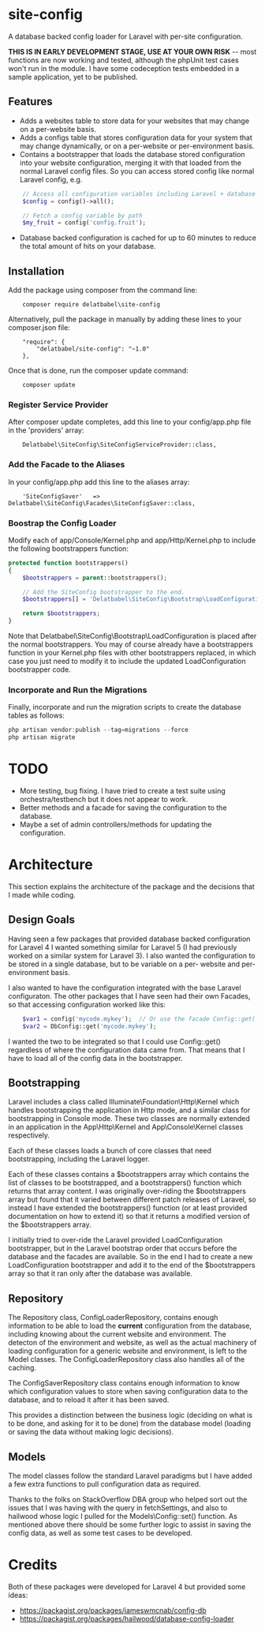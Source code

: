 # site-config

A database backed config loader for Laravel with per-site configuration.

**THIS IS IN EARLY DEVELOPMENT STAGE, USE AT YOUR OWN RISK** -- most functions are now
working and tested, although the phpUnit test cases won't run in the module.  I have some
codeception tests embedded in a sample application, yet to be published.

## Features

* Adds a websites table to store data for your websites that
  may change on a per-website basis.
* Adds a configs table that stores configuration data for your system that may
  change dynamically, or on a per-website or per-environment basis.
* Contains a bootstrapper that loads the database stored configuration into your
  website configuration, merging it with that loaded from the normal Laravel config
  files.  So you can access stored config like normal Laravel config, e.g.

```php
    // Access all configuration variables including Laravel + database stored configuration
    $config = config()->all();

    // Fetch a config variable by path
    $my_fruit = config('config.fruit');
```

* Database backed configuration is cached for up to 60 minutes to reduce the total amount
  of hits on your database.

## Installation

Add the package using composer from the command line:

```
    composer require delatbabel\site-config
```

Alternatively, pull the package in manually by adding these lines to your composer.json file:

```
    "require": {
        "delatbabel/site-config": "~1.0"
    },
```

Once that is done, run the composer update command:

```
    composer update
```

### Register Service Provider

After composer update completes, add this line to your config/app.php file in the 'providers' array:

```
    Delatbabel\SiteConfig\SiteConfigServiceProvider::class,
```

### Add the Facade to the Aliases

In your config/app.php add this line to the aliases array:

```
    'SiteConfigSaver'   => Delatbabel\SiteConfig\Facades\SiteConfigSaver::class,
```

### Boostrap the Config Loader

Modify each of app/Console/Kernel.php and app/Http/Kernel.php to include the following bootstrappers function:

```php
protected function bootstrappers()
{
    $bootstrappers = parent::bootstrappers();

    // Add the SiteConfig bootstrapper to the end.
    $bootstrappers[] = 'Delatbabel\SiteConfig\Bootstrap\LoadConfiguration';

    return $bootstrappers;
}
```

Note that Delatbabel\SiteConfig\Bootstrap\LoadConfiguration is placed after
the normal bootstrappers. You may of course already have a bootstrappers
function in your Kernel.php files with other bootstrappers replaced, in
which case you just need to modify it to include the updated LoadConfiguration
bootstrapper code.

### Incorporate and Run the Migrations

Finally, incorporate and run the migration scripts to create the database tables as follows:

```php
php artisan vendor:publish --tag=migrations --force
php artisan migrate
```

# TODO

* More testing, bug fixing.  I have tried to create a test suite using orchestra/testbench
  but it does not appear to work.
* Better methods and a facade for saving the configuration to the database.
* Maybe a set of admin controllers/methods for updating the configuration.

# Architecture

This section explains the architecture of the package and the decisions that I made while
coding.

## Design Goals

Having seen a few packages that provided database backed configuration for Laravel 4 I wanted
something similar for Laravel 5 (I had previously worked on a similar system for Laravel 3).
I also wanted the configuration to be stored in a single database, but to be variable on a per-
website and per-environment basis.

I also wanted to have the configuration integrated with the base Laravel configuraton.  The other
packages that I have seen had their own Facades, so that accessing configuration worked like this:

```php
    $var1 = config('mycode.mykey');  // Or use the facade Config::get('mycode.mykey');
    $var2 = DbConfig::get('mycode.mykey');
```

I wanted the two to be integrated so that I could use Config::get() regardless of where the
configuration data came from.  That means that I have to load all of the config data in the
bootstrapper.

## Bootstrapping

Laravel includes a class called Illuminate\Foundation\Http\Kernel which handles bootstrapping
the application in Http mode, and a similar class for bootstrapping in Console mode.  These two
classes are normally extended in an application in the App\Http\Kernel and App\Console\Kernel
classes respectively.

Each of these classes loads a bunch of core classes that need bootstrapping, including the
Laravel logger.

Each of these classes contains a $bootstrappers array which contains the list of classes to be
bootstrapped, and a bootstrappers() function which returns that array content. I was originally
over-riding the $bootstrappers array but found that it varied between different patch releases
of Laravel, so instead I have extended the bootstrappers() function (or at least provided documentation
on how to extend it) so that it returns a modified version of the $bootstrappers array.

I initially tried to over-ride the Laravel provided LoadConfiguration bootstrapper, but in the
Laravel bootstrap order that occurs before the database and the facades are available.  So in
the end I had to create a new LoadConfiguration bootstrapper and add it to the end of the $bootstrappers
array so that it ran only after the database was available.

## Repository

The Repository class, ConfigLoaderRepository, contains enough information to be able to load the
**current** configuration from the database, including knowing about the current website and
environment.  The detecton of the environment and website, as well as the actual machinery of
loading configuration for a generic website and environment, is left to the Model classes.
The ConfigLoaderRepository class also handles all of the caching.

The ConfigSaverRepository class contains enough information to know which configuration values
to store when saving configuration data to the database, and to reload it after it has been
saved.

This provides a distinction between the business logic (deciding on what is to be done, and asking
for it to be done) from the database model (loading or saving the data without making logic
decisions).

## Models

The model classes follow the standard Laravel paradigms but I have added a few extra functions
to pull configuration data as required.

Thanks to the folks on StackOverflow DBA group who helped sort out the issues that I was having
with the query in fetchSettings, and also to hailwood whose logic I pulled for the Models\Config::set()
function.  As mentioned above there should be some further logic to assist in saving the config
data, as well as some test cases to be developed.

# Credits

Both of these packages were developed for Laravel 4 but provided some ideas:

* https://packagist.org/packages/jameswmcnab/config-db
* https://packagist.org/packages/hailwood/database-config-loader
